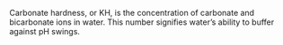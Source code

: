Carbonate hardness, or KH, is the concentration of carbonate and bicarbonate ions in water. This number signifies water’s ability to buffer against pH swings.